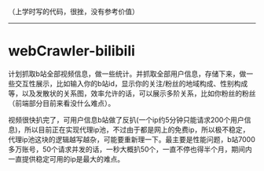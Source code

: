 （上学时写的代码，很挫，没有参考价值）

----------


# webCrawler-bilibili
计划抓取b站全部视频信息，做一些统计。并抓取全部用户信息，存储下来，做一些交互性展示，比如输入你的b站id，显示你的关注/粉丝的地域构成、性别构成等，以及发散状的关系图，效率允许的话，可以展示多阶关系，比如你粉丝的粉丝（前端部分目前来看没什么难点）。

视频很快扒完了，可用户信息b站做了反扒(一个ip约5分钟只能请求200个用户信息)，所以目前正在实现代理ip池，不过由于都是网上的免费ip，所以极不稳定，代理ip池这块的逻辑越写越杂，可能要重新理一下。最主要是性能问题，b站7000多万账号，50个请求并发的话，一秒大概扒50个，一直不停也得半个月，期间内一直提供稳定可用的ip是最大的难点。

